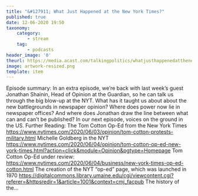 ```yaml
---
title: "&#127911; What Just Happened at the New York Times?"
published: true
date: 12-06-2020 19:50
taxonomy:
    category:
        - stream
    tag:
        - podcasts
header_image: '0'
theurl: https://media.acast.com/talkingpolitics/whatjusthappenedatthenewyorktimes-/media.mp3
image: artwork-resized.png
template: item
--- 
```

Episode summary: In an extra episode, we’re back with last week’s guest Jonathan Shainin, Head of Opinion at the Guardian, so he can talk us through the big blow-up at the NYT. What has it taught us about about the new battlegrounds in newspaper opinion? Where does power now lie in newspaper offices? And where does Jonathan draw the line between what can and can’t be published? In our next episode, voices on the ground in the US. Further Reading: The Tom Cotton Op-Ed from the New York Times https://www.nytimes.com/2020/06/03/opinion/tom-cotton-protests-military.html Michelle Goldberg in the NYT https://www.nytimes.com/2020/06/04/opinion/tom-cotton-op-ed-new-york-times.html?action=click&module=Opinion&pgtype=Homepage Tom Cotton Op-Ed under review: https://www.nytimes.com/2020/06/04/business/new-york-times-op-ed-cotton.html The creation of the NYT “op-ed” page, which was launched in 1970 https://digitalcommons.library.umaine.edu/cgi/viewcontent.cgi?referer=&httpsredir=1&article=1001&context=cmj_facpub The history of the…
